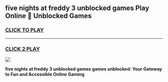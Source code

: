
## five nights at freddy 3 unblocked games Play Online 👋 Unblocked Games
<h3>
<a href="https://premium.freeplayer.one?title=five_nights_at_freddy_3_unblocked_games&ref=19F">CLICK TO PLAY</a></h3>
<hr>

<h3>
<a href="https://premium.freeplayer.one?title=five_nights_at_freddy_3_unblocked_games&ref=19F">CLICK 2 PLAY</a>
  
</h3>

<a href="https://premium.freeplayer.one?title=five_nights_at_freddy_3_unblocked_games&ref=19F"><img src="https://clearcache.store/games.png"></a>


**five nights at freddy 3 unblocked games games unblocked: Your Gateway to Fun and Accessible Online Gaming**
